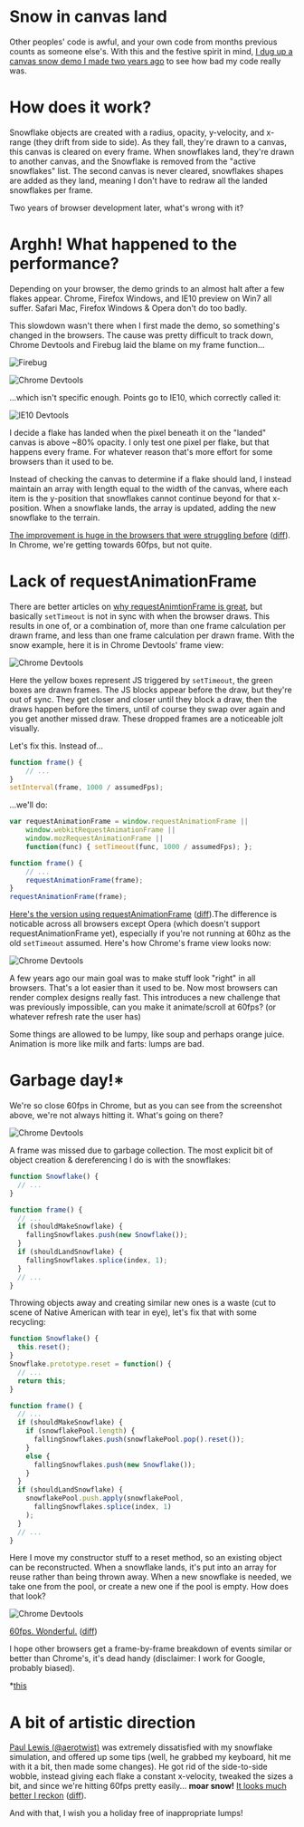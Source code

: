 # Snow in canvas land

Other peoples' code is awful, and your own code from months previous counts as someone else's. With this and the festive spirit in mind, [I dug up a canvas snow demo I made two years ago](http://jakearchibald.github.com/canvas-snow/1.html) to see how bad my code really was.

# How does it work?

Snowflake objects are created with a radius, opacity, y-velocity, and x-range (they drift from side to side). As they fall, they're drawn to a canvas, this canvas is cleared on every frame. When snowflakes land, they're drawn to another canvas, and the Snowflake is removed from the "active snowflakes" list. The second canvas is never cleared, snowflakes shapes are added as they land, meaning I don't have to redraw all the landed snowflakes per frame.

Two years of browser development later, what's wrong with it?

# Arghh! What happened to the performance?

Depending on your browser, the demo grinds to an almost halt after a few flakes appear. Chrome, Firefox Windows, and IE10 preview on Win7 all suffer. Safari Mac, Firefox Windows & Opera don't do too badly.

This slowdown wasn't there when I first made the demo, so something's changed in the browsers. The cause was pretty difficult to track down, Chrome Devtools and Firebug laid the blame on my frame function...

![Firebug](http://jakearchibald.github.com/canvas-snow/firebug-unhelpful.png)

![Chrome Devtools](http://jakearchibald.github.com/canvas-snow/initial-chrome-devtools.png)

...which isn't specific enough. Points go to IE10, which correctly called it:

![IE10 Devtools](http://jakearchibald.github.com/canvas-snow/ie10-initial.png)

I decide a flake has landed when the pixel beneath it on the "landed" canvas is above ~80% opacity. I only test one pixel per flake, but that happens every frame. For whatever reason that's more effort for some browsers than it used to be.

Instead of checking the canvas to determine if a flake should land, I instead maintain an array with length equal to the width of the canvas, where each item is the y-position that snowflakes cannot continue beyond for that x-position. When a snowflake lands, the array is updated, adding the new snowflake to the terrain.

[The improvement is huge in the browsers that were struggling before](http://jakearchibald.github.com/canvas-snow/2.html)
([diff](https://github.com/jakearchibald/canvas-snow/commit/29f3976a75480027448d1baf1491ce6c9634ce01)).
In Chrome, we're getting towards 60fps, but not quite.

# Lack of requestAnimationFrame

There are better articles on [why requestAnimtionFrame is great](http://www.html5rocks.com/en/tutorials/speed/rendering/), but basically `setTimeout` is not in sync with when the browser draws. This results in one of, or a combination of, more than one frame calculation per drawn frame, and less than one frame calculation per drawn frame. With the snow example, here it is in Chrome Devtools' frame view:

![Chrome Devtools](http://jakearchibald.github.com/canvas-snow/no-raf-jolt.png)

Here the yellow boxes represent JS triggered by `setTimeout`, the green boxes are drawn frames. The JS blocks appear before the draw, but they're out of sync. They get closer and closer until they block a draw, then the draws happen before the timers, until of course they swap over again and you get another missed draw. These dropped frames are a noticeable jolt visually.

Let's fix this. Instead of...

```javascript
function frame() {
	// ...
}
setInterval(frame, 1000 / assumedFps);
```

...we'll do:

```javascript
var requestAnimationFrame = window.requestAnimationFrame ||
    window.webkitRequestAnimationFrame ||
    window.mozRequestAnimationFrame ||
    function(func) { setTimeout(func, 1000 / assumedFps); };

function frame() {
	// ...
	requestAnimationFrame(frame);
}
requestAnimationFrame(frame);
```

[Here's the version using requestAnimationFrame](http://jakearchibald.github.com/canvas-snow/3.html) ([diff](https://github.com/jakearchibald/canvas-snow/commit/f8c310f76f444fb20caad0407d5f80698739a934)).The difference is noticable across all browsers except Opera (which doesn't support requestAnimationFrame yet), especially if you're not running at 60hz as the old `setTimeout` assumed. Here's how Chrome's frame view looks now:

![Chrome Devtools](http://jakearchibald.github.com/canvas-snow/with-raf.png)

A few years ago our main goal was to make stuff look "right" in all browsers. That's a lot easier than it used to be. Now most browsers can render complex designs really fast. This introduces a new challenge that was previously impossible, can you make it animate/scroll at 60fps? (or whatever refresh rate the user has)

Some things are allowed to be lumpy, like soup and perhaps orange juice. Animation is more like milk and farts: lumps are bad.

# Garbage day!*

We're so close 60fps in Chrome, but as you can see from the screenshot above, we're not always hitting it. What's going on there?

![Chrome Devtools](http://jakearchibald.github.com/canvas-snow/gc-jolt.png)

A frame was missed due to garbage collection. The most explicit bit of object creation & dereferencing I do is with the snowflakes:

```javascript
function Snowflake() {
  // ...
}

function frame() {
  // ...
  if (shouldMakeSnowflake) {
    fallingSnowflakes.push(new Snowflake());
  }
  if (shouldLandSnowflake) {
    fallingSnowflakes.splice(index, 1);
  }
  // ...
}
```

Throwing objects away and creating similar new ones is a waste (cut to scene of Native American with tear in eye), let's fix that with some recycling:

```javascript
function Snowflake() {
  this.reset();
}
Snowflake.prototype.reset = function() {
  // ...
  return this;
}

function frame() {
  // ...
  if (shouldMakeSnowflake) {
    if (snowflakePool.length) {
      fallingSnowflakes.push(snowflakePool.pop().reset());
    }
    else {
      fallingSnowflakes.push(new Snowflake());
    }
  }
  if (shouldLandSnowflake) {
    snowflakePool.push.apply(snowflakePool,
      fallingSnowflakes.splice(index, 1)
    );
  }
  // ...
}
```

Here I move my constructor stuff to a reset method, so an existing object can be reconstructed. When a snowflake lands, it's put into an array for reuse rather than being thrown away. When a new snowflake is needed, we take one from the pool, or create a new one if the pool is empty. How does that look?

![Chrome Devtools](http://jakearchibald.github.com/canvas-snow/final.png)

[60fps. Wonderful.](http://jakearchibald.github.com/canvas-snow/4.html) ([diff](https://github.com/jakearchibald/canvas-snow/commit/5325cb01d688cb364688c95656f6ba5e95a31afe))

I hope other browsers get a frame-by-frame breakdown of events similar or better than Chrome's, it's dead handy (disclaimer: I work for Google, probably biased).

*[this](http://www.youtube.com/watch?v=N5IlA4ehJck)

# A bit of artistic direction

[Paul Lewis (@aerotwist)](https://twitter.com/aerotwist) was extremely dissatisfied with my snowflake simulation, and offered up some tips (well, he grabbed my keyboard, hit me with it a bit, then made some changes). He got rid of the side-to-side wobble, instead giving each flake a constant x-velocity, tweaked the sizes a bit, and since we're hitting 60fps pretty easily... **moar snow!** [It looks much better I reckon](http://jakearchibald.github.com/canvas-snow/5.html) ([diff](https://github.com/jakearchibald/canvas-snow/commit/27aab34f27c14700d0086ca64ccfa4ffe9f9359a)).

And with that, I wish you a holiday free of inappropriate lumps!